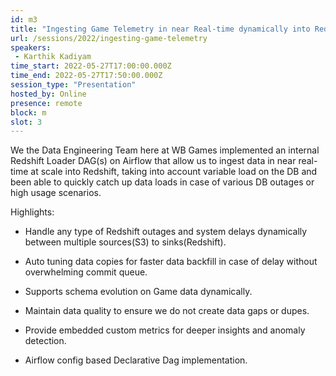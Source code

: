```yaml
---
id: m3
title: "Ingesting Game Telemetry in near Real-time dynamically into Redshift with Airflow (WB Games)"
url: /sessions/2022/ingesting-game-telemetry
speakers:
 - Karthik Kadiyam
time_start: 2022-05-27T17:00:00.000Z
time_end: 2022-05-27T17:50:00.000Z
session_type: "Presentation"
hosted_by: Online
presence: remote
block: m
slot: 3
---
```


We the Data Engineering Team here at WB Games implemented an internal Redshift Loader DAG(s) on Airflow that allow us to ingest data in near real-time at scale into Redshift, taking into account variable load on the DB and been able to quickly catch up data loads in case of various DB outages or high usage scenarios.
 
 
 
 Highlights:
 
  - Handle any type of Redshift outages and system delays dynamically between multiple sources(S3) to sinks(Redshift).
 
  - Auto tuning data copies for faster data backfill in case of delay without overwhelming commit queue.
 
  - Supports schema evolution on Game data dynamically.
 
  - Maintain data quality to ensure we do not create data gaps or dupes.
 
  - Provide embedded custom metrics for deeper insights and anomaly detection.
 
  - Airflow config based Declarative Dag implementation.